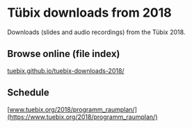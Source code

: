 # Tübix downloads from 2018

Downloads (slides and audio recordings) from the Tübix 2018.

## Browse online (file index)

[tuebix.github.io/tuebix-downloads-2018/](https://tuebix.github.io/tuebix-downloads-2018/)

## Schedule

[www.tuebix.org/2018/programm_raumplan/](https://www.tuebix.org/2018/programm_raumplan/)
